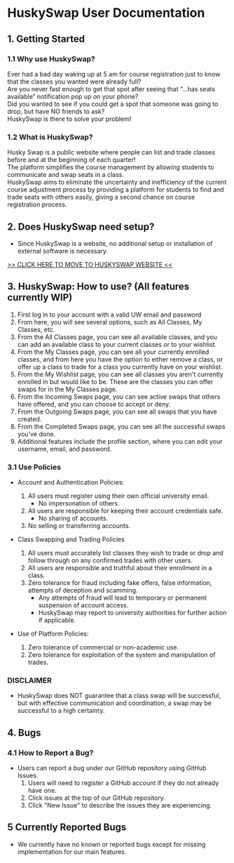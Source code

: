 # HuskySwap User Documentation

## 1. Getting Started
### 1.1 Why use HuskySwap?
Ever had a bad day waking up at 5 am for course registration just to know that the classes you wanted were already full? <br />
Are you never fast enough to get that spot after seeing that “...has seats available” notification pop up on your phone? <br />
Did you wanted to see if you could get a spot that someone was going to drop, but have NO friends to ask? <br />
HuskySwap is there to solve your problem!

### 1.2 What is HuskySwap?
Husky Swap is a public website where people can list and trade classes before and at the beginning of each quarter! <br />
The platform simplifies the course management by allowing students to communicate and swap seats in a class. <br />
HuskySwap aims to eliminate the uncertainty and inefficiency of the current course adjustment process by providing a platform for students to find and trade seats with others easily, giving a second chance on course registration process.


## 2. Does HuskySwap need setup?
- Since HuskySwap is a website, no additional setup or installation of external software is necessary.

[>> CLICK HERE TO MOVE TO HUSKYSWAP WEBSITE <<](https://husky-swap.azurewebsites.net/)


## 3. HuskySwap: How to use? (All features currently WIP)
1. First log in to your account with a valid UW email and password
2. From here, you will see several options, such as All Classes, My Classes, etc.
3. From the All Classes page, you can see all available classes, and you can add an available class to your current classes or to your wishlist. 
4. From the My Classes page, you can see all your currently enrolled classes, and from here you have the option to either remove a class, or
   offer up a class to trade for a class you currently have on your wishlist. 
6. From the My Wishlist page, you can see all classes you aren't currently enrolled in but would like to be. These are the classes you
   can offer swaps for in the My Classes page. 
8. From the Incoming Swaps page, you can see active swaps that others have offered, and you can choose to accept or deny. 
9. From the Outgoing Swaps page, you can see all swaps that you have created.
10. From the Completed Swaps page, you can see all the successful swaps you've done.
11. Additional features include the profile section, where you can edit your username, email, and password.

### 3.1 Use Policies
- Account and Authentication Policies:
  1. All users must register using their own official university email.
      - No impersonation of others.
  2. All users are responsible for keeping their account credentials safe.
      - No sharing of accounts.
  3. No selling or transferring accounts.

- Class Swapping and Trading Policies
  1. All users must accurately list classes they wish to trade or drop and follow through on any confirmed trades with other users.
  2. All users are responsible and truthful about their enrollment in a class.
  3. Zero tolerance for fraud including fake offers, false information, attempts of deception and scamming.
       - Any attempts of fraud will lead to temporary or permanent suspension of account access.
       - HuskySwap may report to university authorities for further action if applicable.

- Use of Platform Policies:
  1. Zero tolerance of commercial or non-academic use.
  2. Zero tolerance for exploitation of the system and manipulation of trades.

### DISCLAIMER
- HuskySwap does NOT guarantee that a class swap will be successful, but with effective communication and coordination, a swap may be successful to a high certainty.


## 4. Bugs
### 4.1 How to Report a Bug?
- Users can report a bug under our GitHub repository using GitHub Issues. 
  1. Users will need to register a GitHub account if they do not already have one.
  2. Click issues at the top of our GitHub repository.
  3. Click "New Issue" to describe the issues they are experiencing. 
## 5 Currently Reported Bugs
- We currently have no known or reported bugs except for missing implementation for our main features.
